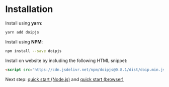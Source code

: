 # Installation

Install using **yarn**:

```bash
yarn add doipjs
```

Install using **NPM**:

```bash
npm install --save doipjs
```

Install on website by including the following HTML snippet:

```html
<script src="https://cdn.jsdelivr.net/npm/doipjs@0.8.1/dist/doip.min.js"></script>
```

Next step: [quick start (Node.js)](quickstart-nodejs.md) and [quick start (browser)](quickstart-browser.md)
